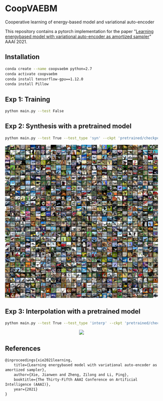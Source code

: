 # CoopVAEBM
Cooperative learning of energy-based model and variational auto-encoder

This repository contains a pytorch implementation for the paper "[Learning energybased model with variational auto-encoder as amortized sampler](https://arxiv.org/pdf/2012.14936.pdf)" AAAI 2021.


## Installation


```bash
conda create --name coopvaebm python=2.7
conda activate coopvaebm
conda install tensorflow-gpu==1.12.0
conda install Pillow    
```
    
## Exp 1: Training


```bash
python main.py --test False
```

## Exp 2: Synthesis with a pretrained model


```bash
python main.py --test True --test_type 'syn' --ckpt 'pretrained/checkpoints/cifar/model.ckpt-3000'
```
<p align="center"><img src="/demo/syn.png" width="700px"/></p>

## Exp 3: Interpolation with a pretrained model


```bash
python main.py --test True --test_type 'interp' --ckpt 'pretrained/checkpoints/cifar/model.ckpt-3000'
```

<p align="center"><img src="/demo/inter.png" width="700px"/></p>

## References
    @inproceedings{xie2021learning,
        title={Learning energybased model with variational auto-encoder as amortized sampler},
        author={Xie, Jianwen and Zheng, Zilong and Li, Ping},
        booktitle={The Thirty-Fifth AAAI Conference on Artificial Intelligence (AAAI)},
        year={2021}
    }
